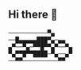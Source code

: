 ## Hi there 👋

    ───────────▀▄
    ──█▄▄▄▄▄███▀▄─▄▄
    ▄▀──▀▄─▀▀█▀▀▄▀──▀▄
    ▀▄▀▀█▀▀████─▀▄──▄▀
    ──▀▀──────────▀▀
